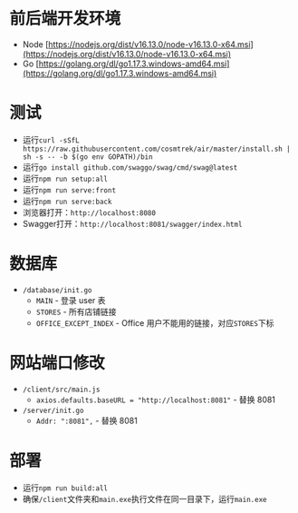 # 前后端开发环境

- Node [https://nodejs.org/dist/v16.13.0/node-v16.13.0-x64.msi](https://nodejs.org/dist/v16.13.0/node-v16.13.0-x64.msi)
- Go [https://golang.org/dl/go1.17.3.windows-amd64.msi](https://golang.org/dl/go1.17.3.windows-amd64.msi)

# 测试

- 运行`curl -sSfL https://raw.githubusercontent.com/cosmtrek/air/master/install.sh | sh -s -- -b $(go env GOPATH)/bin`
- 运行`go install github.com/swaggo/swag/cmd/swag@latest`
- 运行`npm run setup:all`
- 运行`npm run serve:front`
- 运行`npm run serve:back`
- 浏览器打开：`http://localhost:8080`
- Swagger打开：`http://localhost:8081/swagger/index.html`

# 数据库

- `/database/init.go`
  - `MAIN` - 登录 user 表
  - `STORES` - 所有店铺链接
  - `OFFICE_EXCEPT_INDEX` - Office 用户不能用的链接，对应`STORES`下标

# 网站端口修改

- `/client/src/main.js`
  - `axios.defaults.baseURL = "http://localhost:8081"` - 替换 8081
- `/server/init.go`
  - `Addr: ":8081",` - 替换 8081

# 部署

- 运行`npm run build:all`
- 确保`/client`文件夹和`main.exe`执行文件在同一目录下，运行`main.exe`
